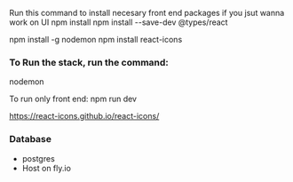 Run this command to install necesary front end packages if you jsut wanna work on UI
npm install
npm install --save-dev @types/react

npm install -g nodemon
npm install react-icons




### To Run the stack, run the command:
nodemon


To run only front end: 
npm run dev



https://react-icons.github.io/react-icons/



### Database
- postgres
- Host on fly.io
